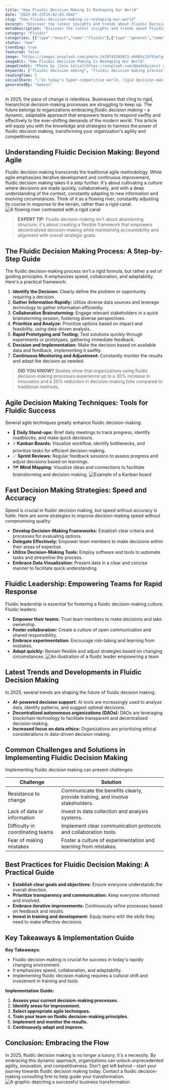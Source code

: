 ```yaml
---
title: "How Fluidic Decision Making Is Reshaping Our World"
date: "2025-03-23T15:02:03.504Z"
slug: "how-fluidic-decision-making-is-reshaping-our-world"
excerpt: "Discover the latest insights and trends about Fluidic Decision Making. This comprehensive guide covers everything you need to know about Fluidic Decision Making in 2025."
metaDescription: "Discover the latest insights and trends about Fluidic Decision Making. This comprehensive guide covers everything you need to know about Fluidic Decision M..."
category: "Fluidic"
categories: [{"type":"exact","name":"Fluidic"},{"type":"general","name":"Management"},{"type":"medium","name":"Project Management"},{"type":"specific","name":"Agile Development"},{"type":"niche","name":"Kanban"}]
status: "new"
trending: true
featured: false
image: "https://images.unsplash.com/photo-1429743305873-d4065c15f93e?q=85&w=1200&fit=max&fm=webp&auto=compress"
imageAlt: "How Fluidic Decision Making Is Reshaping Our World"
imageCredit: "Photo by [Jens Lelie](https://unsplash.com/@madebyjens) on Unsplash"
keywords: ["fluidic decision making", "fluidic decision making process", "agile decision making techniques", "fast decision making strategies", "improve decision making speed", "fluidic leadership", "best practices fluidic decision making", "fluidic decision making consulting", "how to make faster decisions", "fluidic decision making in business"]
readingTime: 5
socialShare: "\"In today's hyper-competitive world, rigid decision-making is a recipe for failure.  Embrace the fluidity of change and unlock your organization's true potential.\""
generatedBy: "Gemini"
---
```




In 2025, the pace of change is relentless.  Businesses that cling to rigid, hierarchical decision-making processes are struggling to keep up.  The future belongs to organizations embracing *fluidic decision making* – a dynamic, adaptable approach that empowers teams to respond swiftly and effectively to the ever-shifting demands of the modern world. This article will equip you with the knowledge and strategies to harness the power of fluidic decision making, transforming your organization's agility and competitiveness.

## Understanding Fluidic Decision Making: Beyond Agile

Fluidic decision making transcends the traditional agile methodology. While agile emphasizes iterative development and continuous improvement, fluidic decision making takes it a step further.  It's about cultivating a culture where decisions are made quickly, collaboratively, and with a deep understanding of the context, constantly adapting to new information and evolving circumstances.  Think of it as a flowing river, constantly adjusting its course in response to the terrain, rather than a rigid canal. ![A flowing river contrasted with a rigid canal](https://images.unsplash.com/photo-1529079018732-bdb88456f8c2?q=85&w=1200&fit=max&fm=webp&auto=compress)

> **EXPERT TIP:** Fluidic decision making isn't about abandoning structure; it's about creating a flexible framework that empowers decentralized decision-making while maintaining accountability and alignment with overall strategic goals.

## The Fluidic Decision Making Process: A Step-by-Step Guide

The fluidic decision-making process isn't a rigid formula, but rather a set of guiding principles.  It emphasizes speed, collaboration, and adaptability. Here's a practical framework:

1. **Identify the Decision:** Clearly define the problem or opportunity requiring a decision.
2. **Gather Information Rapidly:** Utilize diverse data sources and leverage technology to gather information efficiently.
3. **Collaborative Brainstorming:**  Engage relevant stakeholders in a quick brainstorming session, fostering diverse perspectives.
4. **Prioritize and Analyze:**  Prioritize options based on impact and feasibility, using data-driven analysis.
5. **Rapid Prototyping and Testing:**  Test solutions quickly through experiments or prototypes, gathering immediate feedback.
6. **Decision and Implementation:**  Make the decision based on available data and feedback, implementing it swiftly.
7. **Continuous Monitoring and Adjustment:**  Constantly monitor the results and adapt the decision as needed.

> **DID YOU KNOW?** Studies show that organizations using fluidic decision-making processes experience up to a 30% increase in innovation and a 20% reduction in decision-making time compared to traditional methods.

## Agile Decision Making Techniques: Tools for Fluidic Success

Several agile techniques greatly enhance fluidic decision-making:

* 🔑 **Daily Stand-ups:** Brief daily meetings to track progress, identify roadblocks, and make quick decisions.
* ⚡ **Kanban Boards:** Visualize workflow, identify bottlenecks, and prioritize tasks for efficient decision-making.
* ✅ **Sprint Reviews:**  Regular feedback sessions to assess progress and adjust decisions based on learnings.
* 🗺️ **Mind Mapping:**  Visualize ideas and connections to facilitate brainstorming and decision-making.
![Example of a Kanban board](https://images.unsplash.com/photo-1663612417657-6580d6d945f1?q=85&w=1200&fit=max&fm=webp&auto=compress)

## Fast Decision Making Strategies: Speed and Accuracy

Speed is crucial in fluidic decision making, but speed without accuracy is futile.  Here are some strategies to improve decision-making speed without compromising quality:

* **Develop Decision-Making Frameworks:**  Establish clear criteria and processes for evaluating options.
* **Delegate Effectively:** Empower team members to make decisions within their areas of expertise.
* **Utilize Decision-Making Tools:** Employ software and tools to automate tasks and streamline the process.
* **Embrace Data Visualization:**  Present data in a clear and concise manner to facilitate quick understanding.

## Fluidic Leadership: Empowering Teams for Rapid Response

Fluidic leadership is essential for fostering a fluidic decision-making culture.  Fluidic leaders:

* **Empower their teams:** Trust team members to make decisions and take ownership.
* **Foster collaboration:** Create a culture of open communication and shared responsibility.
* **Embrace experimentation:** Encourage risk-taking and learning from mistakes.
* **Adapt quickly:**  Remain flexible and adjust strategies based on changing circumstances. ![An illustration of a fluidic leader empowering a team](https://images.unsplash.com/photo-1663612318024-52d6b1fff823?q=85&w=1200&fit=max&fm=webp&auto=compress)

## Latest Trends and Developments in Fluidic Decision Making

In 2025, several trends are shaping the future of fluidic decision making:

* **AI-powered decision support:** AI tools are increasingly used to analyze data, identify patterns, and suggest optimal decisions.
* **Decentralized autonomous organizations (DAOs):** DAOs are leveraging blockchain technology to facilitate transparent and decentralized decision-making.
* **Increased focus on data ethics:**  Organizations are prioritizing ethical considerations in data-driven decision-making.

## Common Challenges and Solutions in Implementing Fluidic Decision Making

Implementing fluidic decision making can present challenges:

| Challenge                     | Solution                                                                     |
|------------------------------|-----------------------------------------------------------------------------|
| Resistance to change          | Communicate the benefits clearly, provide training, and involve stakeholders. |
| Lack of data or information   | Invest in data collection and analysis systems.                             |
| Difficulty in coordinating teams | Implement clear communication protocols and collaboration tools.               |
| Fear of making mistakes       | Foster a culture of experimentation and learning from mistakes.              |

## Best Practices for Fluidic Decision Making: A Practical Guide

* **Establish clear goals and objectives:**  Ensure everyone understands the overall direction.
* **Prioritize transparency and communication:**  Keep everyone informed and involved.
* **Embrace iterative improvements:**  Continuously refine processes based on feedback and results.
* **Invest in training and development:**  Equip teams with the skills they need to make effective decisions.

## Key Takeaways & Implementation Guide

**Key Takeaways:**

* Fluidic decision making is crucial for success in today's rapidly changing environment.
* It emphasizes speed, collaboration, and adaptability.
* Implementing fluidic decision making requires a cultural shift and investment in training and tools.

**Implementation Guide:**

1. **Assess your current decision-making processes.**
2. **Identify areas for improvement.**
3. **Select appropriate agile techniques.**
4. **Train your team on fluidic decision-making principles.**
5. **Implement and monitor the results.**
6. **Continuously adapt and improve.**

## Conclusion: Embracing the Flow

In 2025, fluidic decision making is no longer a luxury; it's a necessity. By embracing this dynamic approach, organizations can unlock unprecedented agility, innovation, and competitiveness.  Don't get left behind – start your journey towards fluidic decision making today.  Contact a fluidic decision-making consulting firm to help guide your transformation. ![A graphic depicting a successful business transformation](https://images.unsplash.com/photo-1663612619657-f876bfca791e?q=85&w=1200&fit=max&fm=webp&auto=compress)

